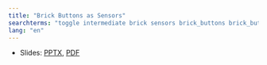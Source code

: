```yaml
---
title: "Brick Buttons as Sensors"
searchterms: "toggle intermediate brick sensors brick_buttons brick_buttons_as_sensors"
lang: "en"
---
```

 <ul>
 <li class="ng-binding">Slides:
 <a href="ProgrammingLessons/intermediate/BrickButtons.pptx">PPTX</a>,
 <a href="ProgrammingLessons/intermediate/BrickButtons.pdf">PDF</a>
 </li>
 </ul>
